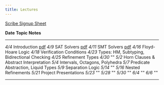 ```yaml
---
title: Lectures
---
```

  
[Scribe Signup Sheet][scrb]


**Date**     **Topic**                                          **Notes**
--------     ----------------------------------------------     --------------
   *4/4*     Introduction                                       [pdf][lec1] 
   *4/9*     SAT Solvers                                        [pdf][lec2]
  *4/11*     SMT Solvers                                        [pdf][lec3]
  *4/16*     Floyd-Hoare Logic
  *4/18*     Verification Conditions 
  *4/23*     Types: HM, Subtyping, Bidirectional Checking
  *4/25*     Refinement Types
  *4/30*     "" 
   *5/2*     Horn Clauses & Abstract Interpretation 
   *5/4*     Intervals, Octagons, Polyhedra
   *5/7*     Predicate Abstraction, Liquid Types
   *5/9*     Separation Logic
  *5/14*     "" 
  *5/16*     Nested Refinements 
  *5/21*     Project Presentations
  *5/23*     "" 
  *5/28*     ""
  *5/30*     ""
   *6/4*     ""
   *6/6*     ""

----------------------------------------------------------------------------------

[scrb]: https://docs.google.com/a/eng.ucsd.edu/spreadsheet/ccc?key=0AtJz_dd8mo7sdHRSNDl3cmxiVmRSUkJtWndEd2lMZ1E&usp=sharing
[lec1]: slides/lec-intro.markdown.pdf
[lec2]: slides/lec-sat.markdown.pdf
[lec3]: slides/lec-smt.markdown.pdf

